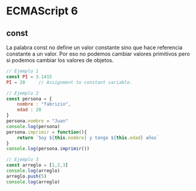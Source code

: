 # ECMAScript 6
## const
La palabra const no define un valor constante sino que hace referencia constante a un valor. Por eso no podemos cambiar valores primitivos pero si podemos cambiar los valores de objetos.
```JavaScript
// Ejemplo 1
const PI = 3.1415
PI = 20     // Assignment to constant variable.

// Ejemplo 2
const persona = {
    nombre : "fabrizio",
    edad : 20
}
persona.nombre = "Juan"
console.log(persona)
persona.imprimir = function(){
    return `Soy ${this.nombre} y tengo ${this.edad} años` 
}
console.log(persona.imprimir())

// Ejemplo 3
const arreglo = [1,2,3]
console.log(arreglo)
arreglo.push(5)
console.log(arreglo)
```
